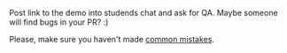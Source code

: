 Post link to the demo into studends chat and ask for QA. Maybe someone will find bugs in your PR? :)

Please, make sure you haven't made [common mistakes](https://kottans.org/documentation/docs/doc/code-review#friends-app).
